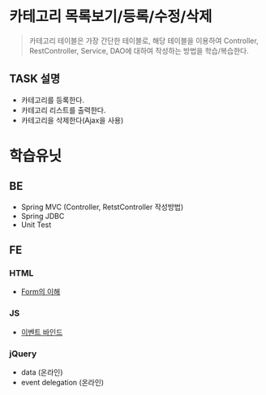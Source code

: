 # 카테고리 목록보기/등록/수정/삭제

> 카테고리 테이블은 가장 간단한 테이블로, 해당 테이블을 이용하여 Controller, RestController, Service, DAO에 대하여 작성하는 방법을 학습/복습한다.

## TASK 설명
- 카테고리를 등록한다.
- 카테고리 리스트를 출력한다.
- 카테고리을 삭제한다(Ajax을 사용)

# 학습유닛

## BE
- Spring MVC (Controller, RetstController 작성방법)
- Spring JDBC
- Unit Test

## FE

### HTML
- [Form의 이해](https://developer.mozilla.org/ko/docs/Learn/HTML/Forms/Your_first_HTML_form)

### JS
- [이벤트 바인드](https://developer.mozilla.org/ko/docs/Web/API/EventTarget/addEventListener)

### jQuery
- data (온라인)
- event delegation (온라인)


